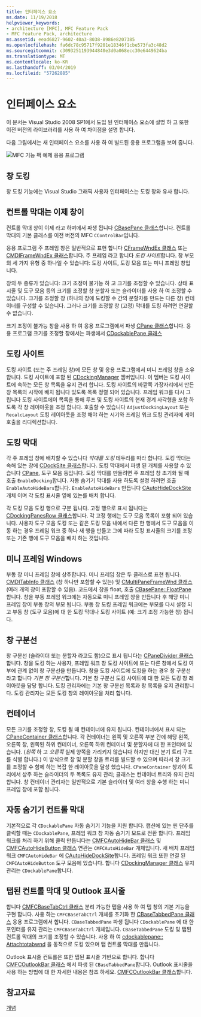 ```yaml
---
title: 인터페이스 요소
ms.date: 11/19/2018
helpviewer_keywords:
- architecture [MFC], MFC Feature Pack
- MFC Feature Pack, architecture
ms.assetid: eead6827-9602-40a3-8038-8986e8207385
ms.openlocfilehash: fa6dc78c95717f9201e18346f1cbe573fa3c48d2
ms.sourcegitcommit: c3093251193944840e3d0a068ecc30e6449624ba
ms.translationtype: MT
ms.contentlocale: ko-KR
ms.lasthandoff: 03/04/2019
ms.locfileid: "57262885"
---
```

# <a name="interface-elements"></a>인터페이스 요소

이 문서는 Visual Studio 2008 SP1에서 도입 된 인터페이스 요소에 설명 하 고 또한 이전 버전의 라이브러리를 사용 하 여 차이점을 설명 합니다.

다음 그림에서는 새 인터페이스 요소를 사용 하 여 빌드된 응용 프로그램을 보여 줍니다.

![MFC 기능 팩 예제 응용 프로그램](../mfc/media/mfc_featurepack.png "MFC 기능 팩 예제 응용 프로그램")

## <a name="window-docking"></a>창 도킹

창 도킹 기능에는 Visual Studio 그래픽 사용자 인터페이스는 도킹 창와 유사 합니다.

## <a name="control-bars-are-now-panes"></a>컨트롤 막대는 이제 창이

컨트롤 막대 창이 이제 라고 하며에서 파생 됩니다 [CBasePane 클래스](../mfc/reference/cbasepane-class.md)합니다. 컨트롤 막대의 기본 클래스를 이전 버전의 MFC `CControlBar`입니다.

응용 프로그램 주 프레임 창은 일반적으로 표현 합니다 [CFrameWndEx 클래스](../mfc/reference/cframewndex-class.md) 또는 [CMDIFrameWndEx 클래스](../mfc/reference/cmdiframewndex-class.md)합니다. 주 프레임 라고 합니다 *도킹 사이트*합니다. 창 부모의 세 가지 유형 중 하나일 수 있습니다: 도킹 사이트, 도킹 모음 또는 미니 프레임 창입니다.

창의 두 종류가 있습니다: 크기 조정이 불가능 하 고 크기를 조정할 수 있습니다. 상태 표시줄 및 도구 모음 등의 크기를 조정할 창 분할자 또는 슬라이더를 사용 하 여 조정할 수 있습니다. 크기를 조정할 창 (하나의 창에 도킹할 수 간의 분할자를 만드는 다른 창) 컨테이너를 구성할 수 있습니다. 그러나 크기를 조정할 창 (고정) 막대를 도킹 하려면 연결할 수 없습니다.

크기 조정이 불가능 창을 사용 하 여 응용 프로그램에서 파생 [CPane 클래스](../mfc/reference/cpane-class.md)합니다.  응용 프로그램 크기를 조정할 창에서는 파생에서 [CDockablePane 클래스](../mfc/reference/cdockablepane-class.md)

## <a name="dock-site"></a>도킹 사이트

도킹 사이트 (또는 주 프레임 창)에 모든 창 및 응용 프로그램에서 미니 프레임 창을 소유합니다. 도킹 사이트에 포함 된 [CDockingManager](../mfc/reference/cdockingmanager-class.md) 멤버입니다. 이 멤버는 도킹 사이트에 속하는 모든 창 목록을 유지 관리 합니다. 도킹 사이트의 바깥쪽 가장자리에서 만든 창 목록의 시작에 배치 됩니다 있도록 목록 정렬 되어 있습니다. 프레임 워크를 다시 그립니다 도킹 사이트에이 목록을 통해 루프 및 도킹 사이트의 현재 경계 사각형을 포함 하도록 각 창 레이아웃을 조정 합니다. 호출할 수 있습니다 `AdjustDockingLayout` 또는 `RecalcLayout` 도킹 레이아웃을 조정 해야 하는 시기와 프레임 워크 도킹 관리자에 게이 호출을 리디렉션합니다.

## <a name="dock-bars"></a>도킹 막대

각 주 프레임 창에 배치할 수 있습니다 *막대를 도킹* 테두리를 따라 합니다. 도킹 막대는 속해 있는 창에 [CDockSite 클래스](../mfc/reference/cdocksite-class.md)합니다. 도킹 막대에서 파생 된 개체를 사용할 수 있습니다 [CPane](../mfc/reference/cpane-class.md), 도구 모음 등입니다. 도킹 막대를 만들려면 주 프레임 창 초기화 될 때 호출 `EnableDocking`합니다. 자동 숨기기 막대를 사용 하도록 설정 하려면 호출 `EnableAutoHideBars`합니다. `EnableAutoHideBars` 만듭니다 [CAutoHideDockSite](../mfc/reference/cautohidedocksite-class.md) 개체 이며 각 도킹 표시줄 옆에 있는를 배치 합니다.

각 도킹 모음 도킹 행으로 구분 됩니다. 고정 행으로 표시 됩니다는 [CDockingPanesRow 클래스](../mfc/reference/cdockingpanesrow-class.md)합니다. 각 고정 행에는 도구 모음 목록이 포함 되어 있습니다. 사용자 도구 모음 도킹 또는 같은 도킹 모음 내에서 다른 한 행에서 도구 모음을 이동 하는 경우 프레임 워크 중 하나 새 행을 만들고 그에 따라 도킹 표시줄의 크기를 조정 또는 기존 행에 도구 모음을 배치 하는 것입니다.

## <a name="mini-frame-windows"></a>미니 프레임 Windows

부동 창 미니 프레임 창에 상주합니다. 미니 프레임 창은 두 클래스로 표현 됩니다. [CMDITabInfo 클래스](../mfc/reference/cmditabinfo-class.md) (창 하나만 포함할 수 있는) 및 [CMultiPaneFrameWnd 클래스](../mfc/reference/cmultipaneframewnd-class.md) (여러 개의 창이 포함할 수 있음). 코드에서 창을 float, 호출 [CBasePane::FloatPane](../mfc/reference/cbasepane-class.md#floatpane)합니다. 창을 부동 프레임 워크에는 자동으로 미니 프레임 창을 만듭니다 후 해당 미니 프레임 창이 부동 창의 부모 됩니다. 부동 창 도킹 프레임 워크에는 부모를 다시 설정 되 고 부동 창 (도구 모음)에 대 한 도킹 막대나 도킹 사이트 (예: 크기 조정 가능한 창) 됩니다.

## <a name="pane-dividers"></a>창 구분선

창 구분선 (슬라이더 또는 분할자 라고도 함)으로 표시 됩니다는 [CPaneDivider 클래스](../mfc/reference/cpanedivider-class.md)합니다. 창을 도킹 하는 사용자, 프레임 워크 창 도킹 사이트에 또는 다른 창에서 도킹 여부에 관계 없이 창 구분선을 만듭니다. 창을 도킹 사이트에 도킹을 하는 경우 창 구분선 라고 합니다 *기본 창 구분선*합니다. 기본 창 구분선 도킹 사이트에 대 한 모든 도킹 창 레이아웃을 담당 합니다. 도킹 관리자에는 기본 창 구분선 목록과 창 목록을 유지 관리합니다. 도킹 관리자는 모든 도킹 창의 레이아웃을 처리 합니다.

## <a name="containers"></a>컨테이너

모든 크기를 조정할 창, 도킹 될 때 컨테이너에 유지 됩니다. 컨테이너에서 표시 되는 [CPaneContainer 클래스](../mfc/reference/cpanecontainer-class.md)합니다. 각 컨테이너는 왼쪽 및 오른쪽 부분 간에 해당 왼쪽, 오른쪽 창, 왼쪽된 하위 컨테이너, 오른쪽 하위 컨테이너 및 분할자에 대 한 포인터에 있습니다. (*왼쪽* 하 고 *오른쪽* 실제 양쪽을 가리키지 않습니다 하지만 대신 분기 트리 구조를 식별 합니다.) 이 방식으로 창 및 분할 창을 트리를 빌드할 수 있으며 따라서 창 크기를 조정할 수 함께 하는 복잡 한 레이아웃을 달성 했습니다. `CPaneContainer` 창과이 트리에서 상주 하는 슬라이더의 두 목록도 유지 관리; 클래스는 컨테이너 트리와 유지 관리 합니다. 창 컨테이너 관리자는 일반적으로 기본 슬라이더 및 여러 창을 수행 하는 미니 프레임 창에 포함 됩니다.

## <a name="auto-hide-control-bars"></a>자동 숨기기 컨트롤 막대

기본적으로 각 `CDockablePane` 자동 숨기기 기능을 지원 합니다. 캡션에 있는 핀 단추를 클릭할 때는 `CDockablePane`, 프레임 워크 창 자동 숨기기 모드로 전환 합니다. 프레임 워크를 처리 하기 위해 클릭 만듭니다는 [CMFCAutoHideBar 클래스](../mfc/reference/cmfcautohidebar-class.md) 및 [CMFCAutoHideButton 클래스](../mfc/reference/cmfcautohidebutton-class.md) 연관는 `CMFCAutoHideBar` 개체입니다. 새 배치 프레임 워크 `CMFCAutoHideBar` 에 [CAutoHideDockSite](../mfc/reference/cautohidedocksite-class.md)합니다. 프레임 워크 또한 연결 된 `CMFCAutoHideButton` 도구 모음에 있습니다. 합니다 [CDockingManager 클래스](../mfc/reference/cdockingmanager-class.md) 유지 관리는 `CDockablePane`합니다.

## <a name="tabbed-control-bars-and-outlook-bars"></a>탭된 컨트롤 막대 및 Outlook 표시줄

합니다 [CMFCBaseTabCtrl 클래스](../mfc/reference/cmfcbasetabctrl-class.md) 분리 가능한 탭을 사용 하 여 탭 창의 기본 기능을 구현 합니다. 사용 하는 `CMFCBaseTabCtrl` 개체를 초기화 한 [CBaseTabbedPane 클래스](../mfc/reference/cbasetabbedpane-class.md) 응용 프로그램에서 합니다. `CBaseTabbedPane` 파생 됩니다 `CDockablePane` 에 대 한 포인터를 유지 관리는 `CMFCBaseTabCtrl` 개체입니다. `CBaseTabbedPane` 도킹 및 탭된 컨트롤 막대의 크기를 조정할 수 있습니다. 사용 하 여 [cdockablepane:: Attachtotabwnd](../mfc/reference/cdockablepane-class.md#attachtotabwnd) 을 동적으로 도킹 있으며 탭 컨트롤 막대를 만듭니다.

Outlook 표시줄 컨트롤은 또한 탭된 표시줄 기반으로 합니다. 합니다 [CMFCOutlookBar 클래스](../mfc/reference/cmfcoutlookbar-class.md) 에서 파생 된 `CBaseTabbedPane`합니다. Outlook 표시줄을 사용 하는 방법에 대 한 자세한 내용은 참조 하세요. [CMFCOutlookBar 클래스](../mfc/reference/cmfcoutlookbar-class.md)합니다.

## <a name="see-also"></a>참고자료

[개념](../mfc/mfc-concepts.md)
